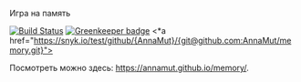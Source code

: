 Игра на память

[![Build Status](https://travis-ci.org/AnnaMut/memory.svg?branch=master)](https://travis-ci.org/AnnaMut/memory.svg?branch=master) [![Greenkeeper badge](https://badges.greenkeeper.io/AnnaMut/memory.svg)](https://greenkeeper.io/)
<*a href="https://snyk.io/test/github/{AnnaMut}/{git@github.com:AnnaMut/memory.git}">

Посмотреть можно здесь:  https://annamut.github.io/memory/.
